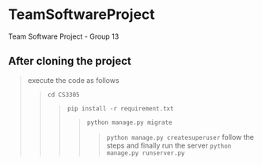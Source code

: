 # TeamSoftwareProject
Team Software Project - Group 13


After cloning the project 
-
> execute the code as follows
>> `cd CS3305` 
>>> `pip install -r requirement.txt`
>>>> `python manage.py migrate` 
>>>>> `python manage.py createsuperuser`
> follow the steps and finally run the server
>>>>> `python manage.py runserver.py`

